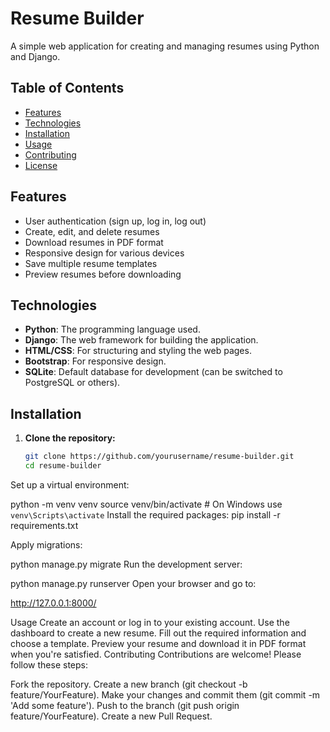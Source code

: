 # Resume Builder

A simple web application for creating and managing resumes using Python and Django.

## Table of Contents

- [Features](#features)
- [Technologies](#technologies)
- [Installation](#installation)
- [Usage](#usage)
- [Contributing](#contributing)
- [License](#license)

## Features

- User authentication (sign up, log in, log out)
- Create, edit, and delete resumes
- Download resumes in PDF format
- Responsive design for various devices
- Save multiple resume templates
- Preview resumes before downloading

## Technologies

- **Python**: The programming language used.
- **Django**: The web framework for building the application.
- **HTML/CSS**: For structuring and styling the web pages.
- **Bootstrap**: For responsive design.
- **SQLite**: Default database for development (can be switched to PostgreSQL or others).

## Installation

1. **Clone the repository:**

   ```bash
   git clone https://github.com/yourusername/resume-builder.git
   cd resume-builder
Set up a virtual environment:

python -m venv venv
source venv/bin/activate  # On Windows use `venv\Scripts\activate`
Install the required packages:
pip install -r requirements.txt

Apply migrations:

python manage.py migrate
Run the development server:


python manage.py runserver
Open your browser and go to:

http://127.0.0.1:8000/


Usage
Create an account or log in to your existing account.
Use the dashboard to create a new resume.
Fill out the required information and choose a template.
Preview your resume and download it in PDF format when you're satisfied.
Contributing
Contributions are welcome! Please follow these steps:

Fork the repository.
Create a new branch (git checkout -b feature/YourFeature).
Make your changes and commit them (git commit -m 'Add some feature').
Push to the branch (git push origin feature/YourFeature).
Create a new Pull Request.
